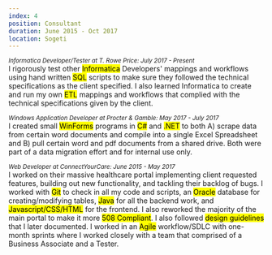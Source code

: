 ```yaml
---
index: 4
position: Consultant
duration: June 2015 - Oct 2017
location: Sogeti
---
```

<em><small>Informatica Developer/Tester at T. Rowe Price: July 2017 - Present</small></em><br/>
I rigorously test other <mark>Informatica</mark> Developers' mappings and workflows using hand written <mark>SQL</mark> scripts to make sure they followed the technical specifications as the client specified. I also learned Informatica to create and run my own <mark>ETL</mark> mappings and workflows that complied with the technical specifications given by the client.

<em><small>Windows Application Developer at Procter & Gamble: May 2017 - July 2017</small></em><br/>
 I created small <mark>WinForms</mark> programs in <mark>C#</mark> and <mark>.NET</mark> to both A) scrape data from certain word documents and compile into a single Excel Spreadsheet and B) pull certain word and pdf documents from a shared drive. Both were part of a data migration effort and for internal use only.

<em><small>Web Developer at ConnectYourCare: June 2015 - May 2017</small></em><br/>
I worked on their massive healthcare portal implementing client requested features, building out new functionality, and tackling their backlog of bugs. I worked with <mark>Git</mark> to check in all my code and scripts, an <mark>Oracle</mark> database for creating/modifying tables, <mark>Java</mark> for all the backend work, and <mark>Javascript/CSS/HTML</mark> for the frontend. I also reworked the majority of the main portal to make it more <mark>508 Compliant</mark>. I also followed <mark>design guidelines</mark> that I later documented. I worked in an <mark>Agile</mark> workflow/SDLC with one-month sprints where I worked closely with a team that comprised of a Business Associate and a Tester.